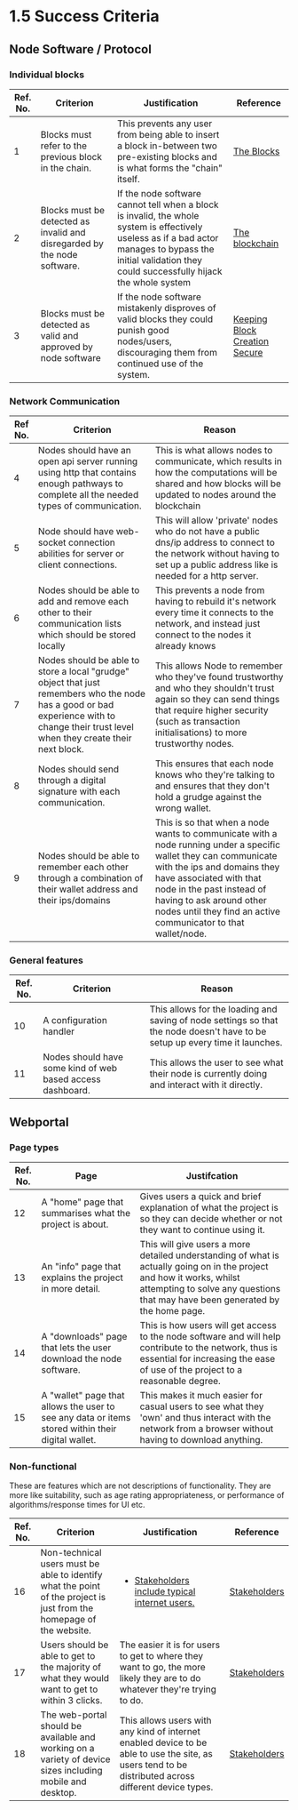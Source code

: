 # 1.5 Success Criteria

## Node Software / Protocol

### Individual blocks

| Ref. No. | Criterion                                                                | Justification                                                                                                                                                                                                | Reference                                                                                             |
| -------- | ------------------------------------------------------------------------ | ------------------------------------------------------------------------------------------------------------------------------------------------------------------------------------------------------------ | ----------------------------------------------------------------------------------------------------- |
| 1        | Blocks must refer to the previous block in the chain.                    | This prevents any user from being able to insert a block in-between two pre-existing blocks and is what forms the "chain" itself.                                                                            | [The Blocks](1.4a-features-of-proposed-solution.md#chaining-blocks)                                   |
| 2        | Blocks must be detected as invalid and disregarded by the node software. | If the node software cannot tell when a block is invalid, the whole system is effectively useless as if a bad actor manages to bypass the initial validation they could successfully hijack the whole system | [The blockchain](1.4a-features-of-proposed-solution.md#referencing-owned-data)                        |
| 3        | Blocks must be detected as valid and approved by node software           | If the node software mistakenly disproves of valid blocks they could punish good nodes/users, discouraging them from continued use of the system.                                                            | [Keeping Block Creation  Secure](1.4a-features-of-proposed-solution.md#keeping-block-creation-secure) |

### Network Communication

| Ref No. | Criterion                                                                                                                                                                               | Reason                                                                                                                                                                                                                                                                                             |
| ------- | --------------------------------------------------------------------------------------------------------------------------------------------------------------------------------------- | -------------------------------------------------------------------------------------------------------------------------------------------------------------------------------------------------------------------------------------------------------------------------------------------------- |
| 4       | Nodes should have an open api server running using http that contains enough pathways to complete all the needed types of communication.                                                | This is what allows nodes to communicate, which results in how the computations will be shared and how blocks will be updated to nodes around the blockchain                                                                                                                                       |
| 5       | Node should have web-socket connection abilities for server or client connections.                                                                                                      | This will allow 'private' nodes who do not have a public dns/ip address to connect to the network without having to set up a public address like is needed for a http server.                                                                                                                      |
| 6       | Nodes should be able to add and remove each other to their communication lists which should be stored locally                                                                           | This prevents a node from having to rebuild it's network every time it connects to the network, and instead just connect to the nodes it already knows                                                                                                                                             |
| 7       | Nodes should be able to store a local "grudge" object that just remembers who the node has a good or bad experience with to change their trust level when they create their next block. | This allows Node to remember who they've found trustworthy and who they shouldn't trust again so they can send things that require higher security (such as transaction initialisations) to more trustworthy nodes.                                                                                |
| 8       | Nodes should send through a digital signature with each communication.                                                                                                                  | This ensures that each node knows who they're talking to and ensures that they don't hold a grudge against the wrong wallet.                                                                                                                                                                       |
| 9       | Nodes should be able to remember each other through a combination of their wallet address and their ips/domains                                                                         | This is so that when a node wants to communicate with a node running under a specific wallet they can communicate with the ips and domains they have associated with that node in the past instead of having to ask around other nodes until they find an active communicator to that wallet/node. |

### General features

| Ref. No. | Criterion                                                  | Reason                                                                                                                       |
| -------- | ---------------------------------------------------------- | ---------------------------------------------------------------------------------------------------------------------------- |
| 10       | A configuration handler                                    | This allows for the loading and saving of node settings so that the node doesn't have to be setup up every time it launches. |
| 11       | Nodes should have some kind of web based access dashboard. | This allows the user to see what their node is currently doing and interact with it directly.                                |

## Webportal

### Page types

| Ref. No. | Page                                                                                              | Justifcation                                                                                                                                                                                             |
| -------- | ------------------------------------------------------------------------------------------------- | -------------------------------------------------------------------------------------------------------------------------------------------------------------------------------------------------------- |
| 12       | A "home" page that summarises what the project is about.                                          | Gives users a quick and brief explanation of what the project is so they can decide whether or not they want to continue using it.                                                                       |
| 13       | An "info" page that explains the project in more detail.                                          | This will give users a more detailed understanding of what is actually going on in the project and how it works, whilst attempting to solve any questions that may have been generated by the home page. |
| 14       | A "downloads" page that lets the user download the node software.                                 | This is how users will get access to the node software and will help contribute to the network, thus is essential for increasing the ease of use of the project to a reasonable degree.                  |
| 15       | A "wallet" page that allows the user to see any data or items stored within their digital wallet. | This makes it much easier for casual users to see what they 'own' and thus interact with the network from a browser without having to download anything.                                                 |

### Non-functional

These are features which are not descriptions of functionality. They are more like suitability, such as age rating appropriateness, or performance of algorithms/response times for UI etc.

| Ref. No. | Criterion                                                                                                            | Justification                                                                                                                                         | Reference                                                      |
| -------- | -------------------------------------------------------------------------------------------------------------------- | ----------------------------------------------------------------------------------------------------------------------------------------------------- | -------------------------------------------------------------- |
| 16       | Non-technical users must be able to identify what the point of the project is just from the homepage of the website. | <ul><li><a href="1.2-stakeholders.md#the-whole-internet-web-3.0">Stakeholders include typical internet users.</a></li></ul>                           | [Stakeholders](1.2-stakeholders.md)                            |
| 17       | Users should be able to get to the majority of what they would want to get to within 3 clicks.                       | The easier it is for users to get to where they want to go, the more likely they are to do whatever they're trying to do.                             | [Stakeholders](1.2-stakeholders.md)                            |
| 18       | The web-portal should be available and working on a variety of device sizes including mobile and desktop.            | This allows users with any kind of internet enabled device to be able to use the site, as users tend to be distributed across different device types. | [Stakeholders](1.2-stakeholders.md#the-whole-internet-web-3.0) |
